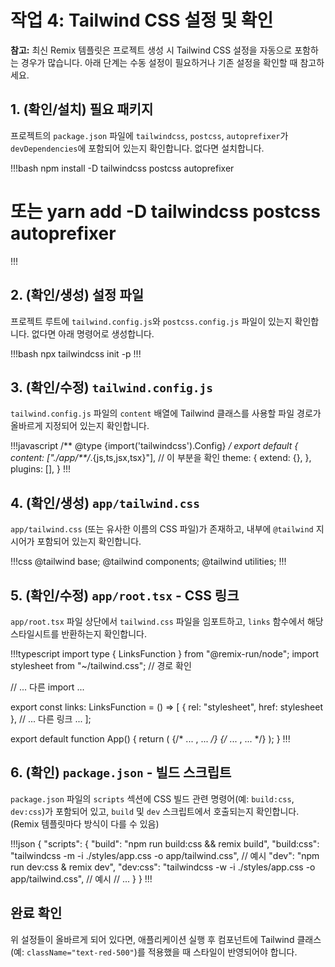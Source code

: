 # 작업 4: Tailwind CSS 설정 및 확인

**참고:** 최신 Remix 템플릿은 프로젝트 생성 시 Tailwind CSS 설정을 자동으로 포함하는 경우가 많습니다. 아래 단계는 수동 설정이 필요하거나 기존 설정을 확인할 때 참고하세요.

## 1. (확인/설치) 필요 패키지

프로젝트의 `package.json` 파일에 `tailwindcss`, `postcss`, `autoprefixer`가 `devDependencies`에 포함되어 있는지 확인합니다. 없다면 설치합니다.

!!!bash
npm install -D tailwindcss postcss autoprefixer
# 또는 yarn add -D tailwindcss postcss autoprefixer
!!!

## 2. (확인/생성) 설정 파일

프로젝트 루트에 `tailwind.config.js`와 `postcss.config.js` 파일이 있는지 확인합니다. 없다면 아래 명령어로 생성합니다.

!!!bash
npx tailwindcss init -p
!!!

## 3. (확인/수정) `tailwind.config.js`

`tailwind.config.js` 파일의 `content` 배열에 Tailwind 클래스를 사용할 파일 경로가 올바르게 지정되어 있는지 확인합니다.

!!!javascript
/** @type {import('tailwindcss').Config} */
export default {
  content: ["./app/**/*.{js,ts,jsx,tsx}"], // 이 부분을 확인
  theme: {
    extend: {},
  },
  plugins: [],
}
!!!

## 4. (확인/생성) `app/tailwind.css`

`app/tailwind.css` (또는 유사한 이름의 CSS 파일)가 존재하고, 내부에 `@tailwind` 지시어가 포함되어 있는지 확인합니다.

!!!css
@tailwind base;
@tailwind components;
@tailwind utilities;
!!!

## 5. (확인/수정) `app/root.tsx` - CSS 링크

`app/root.tsx` 파일 상단에서 `tailwind.css` 파일을 임포트하고, `links` 함수에서 해당 스타일시트를 반환하는지 확인합니다.

!!!typescript
import type { LinksFunction } from "@remix-run/node";
import stylesheet from "~/tailwind.css"; // 경로 확인

// ... 다른 import ...

export const links: LinksFunction = () => [
  { rel: "stylesheet", href: stylesheet },
  // ... 다른 링크 ...
];

export default function App() {
  return (
    <html lang="en">
      <head>
        {/* ... <Meta />, <Links /> ... */}
        <Links />
      </head>
      <body>
        {/* ... <Outlet />, <Scripts /> ... */}
        <Outlet />
        <ScrollRestoration />
        <Scripts />
      </body>
    </html>
  );
}
!!!

## 6. (확인) `package.json` - 빌드 스크립트

`package.json` 파일의 `scripts` 섹션에 CSS 빌드 관련 명령어(예: `build:css`, `dev:css`)가 포함되어 있고, `build` 및 `dev` 스크립트에서 호출되는지 확인합니다. (Remix 템플릿마다 방식이 다를 수 있음)

!!!json
{
  "scripts": {
    "build": "npm run build:css && remix build",
    "build:css": "tailwindcss -m -i ./styles/app.css -o app/tailwind.css", // 예시
    "dev": "npm run dev:css & remix dev",
    "dev:css": "tailwindcss -w -i ./styles/app.css -o app/tailwind.css", // 예시
    // ...
  }
}
!!!

## 완료 확인

위 설정들이 올바르게 되어 있다면, 애플리케이션 실행 후 컴포넌트에 Tailwind 클래스(예: `className="text-red-500"`)를 적용했을 때 스타일이 반영되어야 합니다. 